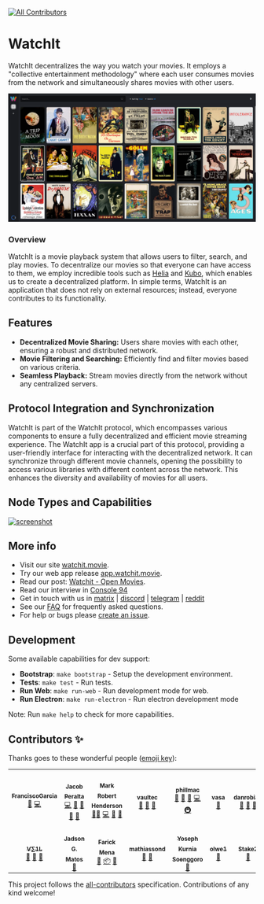 [![All Contributors](https://img.shields.io/badge/all_contributors-11-orange.svg?style=flat-square)](#contributors-)

# WatchIt

WatchIt decentralizes the way you watch your movies. It employs a "collective entertainment methodology" where each user consumes movies from the network and simultaneously shares movies with other users.

[![screenshot](src/render/media/img/layout/screen2.png?raw=true)]()

### Overview

WatchIt is a movie playback system that allows users to filter, search, and play movies. To decentralize our movies so that everyone can have access to them, we employ incredible tools such as [Helia](https://github.com/ipfs/helia) and [Kubo](https://github.com/ipfs/kubo), which enables us to create a decentralized platform. In simple terms, WatchIt is an application that does not rely on external resources; instead, everyone contributes to its functionality.

## Features

- **Decentralized Movie Sharing:** Users share movies with each other, ensuring a robust and distributed network.
- **Movie Filtering and Searching:** Efficiently find and filter movies based on various criteria.
- **Seamless Playback:** Stream movies directly from the network without any centralized servers.

## Protocol Integration and Synchronization

WatchIt is part of the WatchIt protocol, which encompasses various components to ensure a fully decentralized and efficient movie streaming experience. The WatchIt app is a crucial part of this protocol, providing a user-friendly interface for interacting with the decentralized network. It can synchronize through different movie channels, opening the possibility to access various libraries with different content across the network. This enhances the diversity and availability of movies for all users.


## Node Types and Capabilities

[![screenshot](src/render/media/img/layout/nodes.png?raw=true)]()

##  More info
* Visit our site [watchit.movie](https://watchit.movie).
* Try our web app release [app.watchit.movie](https://app.watchit.movie).
* Read our post: [Watchit - Open Movies](https://dev.to/geolffreym/watchit-2b88).
* Read our interview in [Console 94](https://console.substack.com/p/console-94?r=3cbez&utm_campaign=post&utm_medium=web&utm_source=url)
* Get in touch with us in [matrix](https://matrix.to/#/#watchit:matrix.org) | [discord](https://discord.gg/QJcSXedY) | [telegram](https://t.me/watchitofficial) | [reddit](https://www.reddit.com/r/watchitprotocol/)
* See our [FAQ](FAQ.md) for frequently asked questions.
* For help or bugs please [create an issue](https://github.com/ZorrillosDev/watchit-desktop/issues).

## Development

Some available capabilities for dev support:

- **Bootstrap**: `make bootstrap` - Setup the development environment.
- **Tests**: `make test` - Run tests.
- **Run Web**: `make run-web` - Run development mode for web.
- **Run Electron**: `make run-electron` - Run electron development mode 

Note: Run `make help` to check for more capabilities.  

## Contributors ✨

Thanks goes to these wonderful people ([emoji key](https://allcontributors.org/docs/en/emoji-key)):

<!-- ALL-CONTRIBUTORS-LIST:START - Do not remove or modify this section -->
<!-- prettier-ignore-start -->
<!-- markdownlint-disable -->
<table>
  <tr>
    <td align="center"><a href="https://github.com/xirapo"><img src="https://avatars.githubusercontent.com/u/12839111?v=4?s=100" width="100px;" alt=""/><br /><sub><b>FranciscoGarcia</b></sub></a><br /><a href="https://github.com/ZorrillosDev/watchit-app/commits?author=xirapo" title="Documentation">📖</a> <a href="https://github.com/ZorrillosDev/watchit-app/commits?author=xirapo" title="Code">💻</a></td>
    <td align="center"><a href="https://github.com/Jadapema"><img src="https://avatars.githubusercontent.com/u/14361925?v=4?s=100" width="100px;" alt=""/><br /><sub><b>Jacob Peralta</b></sub></a><br /><a href="https://github.com/ZorrillosDev/watchit-app/commits?author=jadapema" title="Code">💻</a> <a href="#design-jadapema" title="Design">🎨</a> <a href="#blog-jadapema" title="Blogposts">📝</a> <a href="#ideas-jadapema" title="Ideas, Planning, & Feedback">🤔</a> <a href="#userTesting-jadapema" title="User Testing">📓</a></td>
    <td align="center"><a href="http://mrh.io"><img src="https://avatars.githubusercontent.com/u/106148?v=4?s=100" width="100px;" alt=""/><br /><sub><b>Mark Robert Henderson</b></sub></a><br /><a href="#mentoring-aphelionz" title="Mentoring">🧑‍🏫</a> <a href="https://github.com/ZorrillosDev/watchit-app/commits?author=aphelionz" title="Code">💻</a> <a href="https://github.com/ZorrillosDev/watchit-app/pulls?q=is%3Apr+reviewed-by%3Aaphelionz" title="Reviewed Pull Requests">👀</a> <a href="#userTesting-aphelionz" title="User Testing">📓</a></td>
    <td align="center"><a href="https://github.com/vaultec81"><img src="https://avatars.githubusercontent.com/u/47548474?v=4?s=100" width="100px;" alt=""/><br /><sub><b>vaultec</b></sub></a><br /><a href="#ideas-vaultec81" title="Ideas, Planning, & Feedback">🤔</a> <a href="#userTesting-vaultec81" title="User Testing">📓</a> <a href="#talk-vaultec81" title="Talks">📢</a></td>
    <td align="center"><a href="https://github.com/phillmac"><img src="https://avatars.githubusercontent.com/u/4534835?v=4?s=100" width="100px;" alt=""/><br /><sub><b>phillmac</b></sub></a><br /><a href="#ideas-phillmac" title="Ideas, Planning, & Feedback">🤔</a> <a href="#userTesting-phillmac" title="User Testing">📓</a> <a href="#talk-phillmac" title="Talks">📢</a> <a href="https://github.com/ZorrillosDev/watchit-app/commits?author=phillmac" title="Code">💻</a> <a href="#infra-phillmac" title="Infrastructure (Hosting, Build-Tools, etc)">🚇</a></td>
    <td align="center"><a href="https://vaibhavsaini.com/"><img src="https://avatars.githubusercontent.com/u/28847087?v=4?s=100" width="100px;" alt=""/><br /><sub><b>vasa</b></sub></a><br /><a href="https://github.com/ZorrillosDev/watchit-app/pulls?q=is%3Apr+reviewed-by%3Avasa-develop" title="Reviewed Pull Requests">👀</a></td>
    <td align="center"><a href="https://ipfs.io/ipns/k2k4r8lfpjmmno61mp5ofso67vl4pfengzeigah9bz0rw60nzpzqua0i"><img src="https://avatars.githubusercontent.com/u/48020114?v=4?s=100" width="100px;" alt=""/><br /><sub><b>danrobi11</b></sub></a><br /><a href="#ideas-danrobi11" title="Ideas, Planning, & Feedback">🤔</a> <a href="#userTesting-danrobi11" title="User Testing">📓</a> <a href="https://github.com/ZorrillosDev/watchit-app/issues?q=author%3Adanrobi11" title="Bug reports">🐛</a></td>
  </tr>
  <tr>
    <td align="center"><a href="https://github.com/justicenode"><img src="https://avatars.githubusercontent.com/u/26402137?v=4?s=100" width="100px;" alt=""/><br /><sub><b>Ѵ∑1L</b></sub></a><br /><a href="#ideas-justicenode" title="Ideas, Planning, & Feedback">🤔</a> <a href="https://github.com/ZorrillosDev/watchit-app/issues?q=author%3Ajusticenode" title="Bug reports">🐛</a> <a href="#userTesting-justicenode" title="User Testing">📓</a></td>
    <td align="center"><a href="https://github.com/Slender1808"><img src="https://avatars.githubusercontent.com/u/50336793?v=4?s=100" width="100px;" alt=""/><br /><sub><b>Jadson G. Matos</b></sub></a><br /><a href="#ideas-Slender1808" title="Ideas, Planning, & Feedback">🤔</a></td>
    <td align="center"><a href="https://github.com/Farickmenacode73"><img src="https://avatars.githubusercontent.com/u/31286606?v=4?s=100" width="100px;" alt=""/><br /><sub><b>Farick Mena</b></sub></a><br /><a href="#ideas-Farickmenacode73" title="Ideas, Planning, & Feedback">🤔</a> <a href="#platform-Farickmenacode73" title="Packaging/porting to new platform">📦</a> <a href="#userTesting-Farickmenacode73" title="User Testing">📓</a></td>
    <td align="center"><a href="https://github.com/mathiassond"><img src="https://avatars.githubusercontent.com/u/49319141?v=4?s=100" width="100px;" alt=""/><br /><sub><b>mathiassond</b></sub></a><br /><a href="#userTesting-mathiassond" title="User Testing">📓</a> <a href="https://github.com/ZorrillosDev/watchit-app/issues?q=author%3Amathiassond" title="Bug reports">🐛</a></td>
    <td align="center"><a href="https://yosephks.github.io/personal_website.github.io"><img src="https://avatars.githubusercontent.com/u/48710170?v=4?s=100" width="100px;" alt=""/><br /><sub><b>Yoseph Kurnia Soenggoro</b></sub></a><br /><a href="#ideas-YosephKS" title="Ideas, Planning, & Feedback">🤔</a></td>
    <td align="center"><a href="https://github.com/olwe1"><img src="https://avatars.githubusercontent.com/u/20174673?v=4?s=100" width="100px;" alt=""/><br /><sub><b>olwe1</b></sub></a><br /><a href="https://github.com/ZorrillosDev/watchit-app/issues?q=author%3Aolwe1" title="Bug reports">🐛</a></td>
    <td align="center"><a href="https://thestake2.netlify.app/stake2/"><img src="https://avatars.githubusercontent.com/u/39934220?v=4?s=100" width="100px;" alt=""/><br /><sub><b>Stake2</b></sub></a><br /><a href="https://github.com/ZorrillosDev/watchit-app/issues?q=author%3AStake2" title="Bug reports">🐛</a></td>
  </tr>
</table>

<!-- markdownlint-restore -->
<!-- prettier-ignore-end -->

<!-- ALL-CONTRIBUTORS-LIST:END -->

This project follows the [all-contributors](https://github.com/all-contributors/all-contributors) specification. Contributions of any kind welcome!

